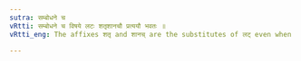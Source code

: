 ```yaml
---
sutra: सम्बोधने च
vRtti: सम्बोधने च विषये लटः शतृशानचौ प्रत्ययौ भवतः ॥
vRtti_eng: The affixes शतृ and शानच् are the substitutes of लट् even when agreeing with what ends with a first case-affix, provided that it is in the vocative case.

---
```

